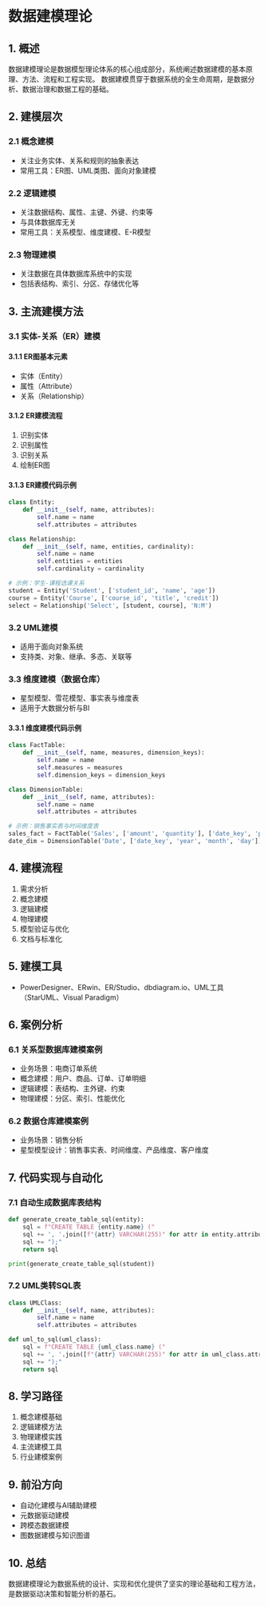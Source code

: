 # 数据建模理论

## 1. 概述

数据建模理论是数据模型理论体系的核心组成部分，系统阐述数据建模的基本原理、方法、流程和工程实现。
数据建模贯穿于数据系统的全生命周期，是数据分析、数据治理和数据工程的基础。

## 2. 建模层次

### 2.1 概念建模

- 关注业务实体、关系和规则的抽象表达
- 常用工具：ER图、UML类图、面向对象建模

### 2.2 逻辑建模

- 关注数据结构、属性、主键、外键、约束等
- 与具体数据库无关
- 常用工具：关系模型、维度建模、E-R模型

### 2.3 物理建模

- 关注数据在具体数据库系统中的实现
- 包括表结构、索引、分区、存储优化等

## 3. 主流建模方法

### 3.1 实体-关系（ER）建模

#### 3.1.1 ER图基本元素

- 实体（Entity）
- 属性（Attribute）
- 关系（Relationship）

#### 3.1.2 ER建模流程

1. 识别实体
2. 识别属性
3. 识别关系
4. 绘制ER图

#### 3.1.3 ER建模代码示例

```python
class Entity:
    def __init__(self, name, attributes):
        self.name = name
        self.attributes = attributes

class Relationship:
    def __init__(self, name, entities, cardinality):
        self.name = name
        self.entities = entities
        self.cardinality = cardinality

# 示例：学生-课程选课关系
student = Entity('Student', ['student_id', 'name', 'age'])
course = Entity('Course', ['course_id', 'title', 'credit'])
select = Relationship('Select', [student, course], 'N:M')
```

### 3.2 UML建模

- 适用于面向对象系统
- 支持类、对象、继承、多态、关联等

### 3.3 维度建模（数据仓库）

- 星型模型、雪花模型、事实表与维度表
- 适用于大数据分析与BI

#### 3.3.1 维度建模代码示例

```python
class FactTable:
    def __init__(self, name, measures, dimension_keys):
        self.name = name
        self.measures = measures
        self.dimension_keys = dimension_keys

class DimensionTable:
    def __init__(self, name, attributes):
        self.name = name
        self.attributes = attributes

# 示例：销售事实表与时间维度表
sales_fact = FactTable('Sales', ['amount', 'quantity'], ['date_key', 'product_key'])
date_dim = DimensionTable('Date', ['date_key', 'year', 'month', 'day'])
```

## 4. 建模流程

1. 需求分析
2. 概念建模
3. 逻辑建模
4. 物理建模
5. 模型验证与优化
6. 文档与标准化

## 5. 建模工具

- PowerDesigner、ERwin、ER/Studio、dbdiagram.io、UML工具（StarUML、Visual Paradigm）

## 6. 案例分析

### 6.1 关系型数据库建模案例

- 业务场景：电商订单系统
- 概念建模：用户、商品、订单、订单明细
- 逻辑建模：表结构、主外键、约束
- 物理建模：分区、索引、性能优化

### 6.2 数据仓库建模案例

- 业务场景：销售分析
- 星型模型设计：销售事实表、时间维度、产品维度、客户维度

## 7. 代码实现与自动化

### 7.1 自动生成数据库表结构

```python
def generate_create_table_sql(entity):
    sql = f"CREATE TABLE {entity.name} ("
    sql += ', '.join([f"{attr} VARCHAR(255)" for attr in entity.attributes])
    sql += ");"
    return sql

print(generate_create_table_sql(student))
```

### 7.2 UML类转SQL表

```python
class UMLClass:
    def __init__(self, name, attributes):
        self.name = name
        self.attributes = attributes

def uml_to_sql(uml_class):
    sql = f"CREATE TABLE {uml_class.name} ("
    sql += ', '.join([f"{attr} VARCHAR(255)" for attr in uml_class.attributes])
    sql += ");"
    return sql
```

## 8. 学习路径

1. 概念建模基础
2. 逻辑建模方法
3. 物理建模实践
4. 主流建模工具
5. 行业建模案例

## 9. 前沿方向

- 自动化建模与AI辅助建模
- 元数据驱动建模
- 跨模态数据建模
- 图数据建模与知识图谱

## 10. 总结

数据建模理论为数据系统的设计、实现和优化提供了坚实的理论基础和工程方法，是数据驱动决策和智能分析的基石。
